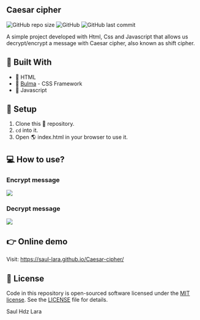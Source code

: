 ## Caesar cipher

<img alt="GitHub repo size" src="https://img.shields.io/github/repo-size/Saul-Lara/Caesar-cipher?style=flat-square"> <img alt="GitHub" src="https://img.shields.io/github/license/Saul-Lara/Caesar-cipher?style=flat-square"> <img alt="GitHub last commit" src="https://img.shields.io/github/last-commit/Saul-Lara/Caesar-cipher?color=orange&style=flat-square">

A simple project developed with Html, Css and Javascript that allows us decrypt/encrypt a message with Caesar cipher, also known as shift cipher.

## :rocket: Built With

- :page_facing_up: HTML
- :art: [Bulma](https://bulma.io/) - CSS Framework
- :page_with_curl: Javascript

## :wrench: Setup

1. Clone this :open_file_folder: repository.
2. `cd` into it.
3. Open :earth_americas: index.html in your browser to use it.

## :computer: How to use?

### Encrypt message

![](readmeImages/image1.gif)

### Decrypt message

![](readmeImages/image2.gif)

## :point_right: Online demo

Visit: https://saul-lara.github.io/Caesar-cipher/

## :green_book: License

Code in this repository is open-sourced software licensed under the [MIT license](http://opensource.org/licenses/mit-license.php).
See the [LICENSE](LICENSE) file for details.

Saul Hdz Lara
